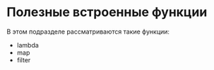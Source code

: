 # Полезные встроенные функции

В этом подразделе рассматриваются такие функции:

* lambda
* map
* filter

